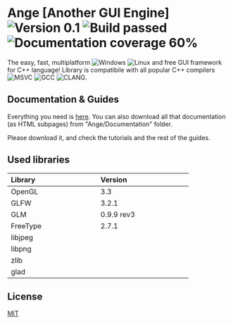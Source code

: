 # Ange [Another GUI Engine] ![Version 0.1](https://img.shields.io/badge/Version-0.1-brightgreen.svg) ![Build passed](https://img.shields.io/badge/Build-Passed-brightgreen.svg) ![Documentation coverage 60%](https://img.shields.io/badge/Documentation%20coverage%20-60%25-red.svg)


The easy, fast, multiplatform ![Windows](https://img.shields.io/badge/Windows-blue.svg) ![Linux](https://img.shields.io/badge/Linux-blue.svg) and free GUI framework for C++ language! Library is compatibile with all popular C++ compilers ![MSVC](https://img.shields.io/badge/MSVC-blue.svg) ![GCC](https://img.shields.io/badge/GCC-blue.svg) ![CLANG](https://img.shields.io/badge/CLANG-blue.svg).

## Documentation & Guides

Everything you need is [here](https://xoliper.github.io/ANGE/Ange/Documentation/index.html). You can also download all that documentation (as HTML subpages) from "Ange/Documentation" folder.


Please download it, and check the tutorials and the rest of the guides.

## Used libraries
| Library &emsp;&emsp;&emsp;&emsp;&emsp;&emsp;&emsp;&emsp; | Version &emsp;&emsp;&emsp;&emsp;&emsp;&emsp;&emsp;&emsp; |
|:--------------|:------------|
| OpenGL        | 3.3 |
| GLFW          | 3.2.1 |
| GLM           | 0.9.9 rev3 |
| FreeType      | 2.7.1 |
| libjpeg       |  |
| libpng        |  |
| zlib          |  |
| glad          |  |

## License
[MIT](https://choosealicense.com/licenses/mit/)
